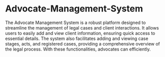 # Advocate-Management-System

The Advocate Management System is a robust platform designed to streamline the management of legal cases and client interactions.
It allows users to easily add and view client information, ensuring quick access to essential details. The system also facilitates adding and viewing case stages, acts, and registered cases, providing a comprehensive overview of the legal process. With these functionalities, advocates can efficiently.
